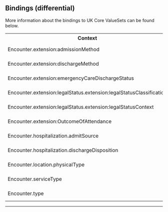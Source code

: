 ## Bindings (differential)

More information about the bindings to UK Core ValueSets can be found below.

<table class="assets" title="Bindings list">
<tr>
<th class="width30">Context</th>
<th class="width20">Strength</th>
<th class="width50">Link</th>
</tr>
<tr>
<td>Encounter.extension:admissionMethod</td>
<td>Preferred</td>
<td>{{pagelink:ValueSet-UKCore-AdmissionMethod}}</td>
</tr>
<tr>
<td>Encounter.extension:dischargeMethod</td>
<td>Preferred</td>
<td>{{pagelink:ValueSet-UKCore-DischargeMethod}}</td>
</tr>
<tr>
<td>Encounter.extension:emergencyCareDischargeStatus</td>
<td>Preferred</td>
<td>{{pagelink:ValueSet-UKCore-EmergencyCareDischargeStatus}}</td>
</tr>
<tr>
<td>Encounter.extension:legalStatus.extension:legalStatusClassification</td>
<td>Preferred</td>
<td>{{pagelink:ValueSet-UKCore-LegalStatusClassification}}</td>
</tr>
<tr>
<td>Encounter.extension:legalStatus.extension:legalStatusContext</td>
<td>Extensible</td>
<td>{{pagelink:ValueSet-UKCore-LegalStatusContext}}</td>
</tr>
<tr>
<td>Encounter.extension:OutcomeOfAttendance</td>
<td>Preferred</td>
<td>{{pagelink:ValueSet-UKCore-OutcomeOfAttendance}}</td>
</tr>
<tr>
<td>Encounter.hospitalization.admitSource</td>
<td>Preferred</td>
<td>{{pagelink:ValueSet-UKCore-SourceOfAdmission}}</td>
</tr>
<tr>
<td>Encounter.hospitalization.dischargeDisposition</td>
<td>Preferred</td>
<td>{{pagelink:ValueSet-UKCore-DischargeDestination}}</td>
</tr>
<tr>
<td>Encounter.location.physicalType</td>
<td>Preferred</td>
<td>{{pagelink:ValueSet-UKCore-EncounterLocationType}}</td>
</tr>
<tr>
<td>Encounter.serviceType</td>
<td>Preferred</td>
<td>{{pagelink:ValueSet-UKCore-CareSettingType}}</td>
</tr>
<tr>
<td>Encounter.type</td>
<td>Preferred</td>
<td>{{pagelink:ValueSet-UKCore-EncounterType}}</td>
</tr>
</table>

---